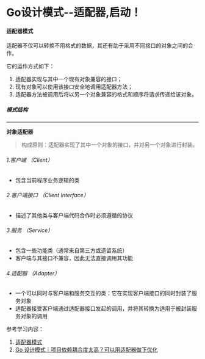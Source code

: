 # Go设计模式--适配器,启动！

#### 适配器模式
适配器不仅可以转换不用格式的数据，其还有助于采用不同接口的对象之间的合作。

它的运作方式如下：
1. 适配器实现与其中一个现有对象兼容的接口；
2. 现有对象可以使用该接口安全地调用适配器方法；
3. 适配器方法被调用后将以另一个对象兼容的格式和顺序将请求传递给该对象。

##### 模式结构

---

**对象适配器**
> 构成原则：适配器实现了其中一个对象的接口，并对另一个对象进行封装。

###### 1.客户端 （Client） 
+ 包含当前程序业务逻辑的类
###### 2.客户端接口 （Client Interface）
+ 描述了其他类与客户端代码合作时必须遵循的协议
###### 3.服务 （Service）
+ 包含一些功能类（通常来自第三方或遗留系统）
+ 客户端与其接口不兼容，因此无法直接调用其功能
###### 4.适配器 （Adapter）
+ 一个可以同时与客户端和服务交互的类：它在实现客户端接口的同时封装了服务对象
+ 适配器接受客户端通过适配器接口发起的调用，并将其转换为适用于被封装服务对象的调用

参考学习内容：
1. [适配器模式](https://refactoringguru.cn/design-patterns/adapter)
2. [Go 设计模式｜项目依赖耦合度太高？可以用适配器做下优化](https://mp.weixin.qq.com/s?__biz=MzUzNTY5MzU2MA==&mid=2247497405&idx=1&sn=425262da90e6812599960616480718d6&scene=21#wechat_redirect)